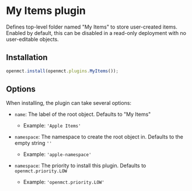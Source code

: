 # My Items plugin
Defines top-level folder named "My Items" to store user-created items. Enabled by default, this can be disabled in a read-only deployment with no user-editable objects.

## Installation
```js
openmct.install(openmct.plugins.MyItems());
```

## Options
When installing, the plugin can take several options:

- `name`: The label of the root object. Defaults to "My Items"
  - Example: `'Apple Items'`

- `namespace`: The namespace to create the root object in. Defaults to the empty string `''`
  - Example: `'apple-namespace'`

- `namespace`: The priority to install this plugin. Defaults to `openmct.priority.LOW`
  - Example: `'openmct.priority.LOW'`
